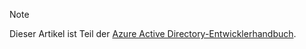 > [!NOTE]
> Dieser Artikel ist Teil der [Azure Active Directory-Entwicklerhandbuch](../articles/active-directory/develop/active-directory-developers-guide.md).
>
>

